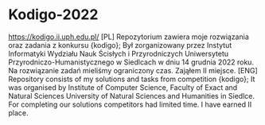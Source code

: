 # Kodigo-2022
https://kodigo.ii.uph.edu.pl/
[PL]
Repozytorium zawiera moje rozwiązania oraz zadania z konkursu {kodigo};
Był zorganizowany przez Instytut Informatyki Wydziału Nauk Ścisłych i Przyrodniczych Uniwersytetu Przyrodniczo-Humanistycznego w Siedlcach w dniu 14 grudnia 2022 roku.
Na rozwiązanie zadań mieliśmy ograniczony czas.
Zająłem II miejsce.
[ENG]
Repository consists of my solutions and tasks from competition {kodigo};
It was organised by Institute of Computer Science, Faculty of Exact and Natural Sciences University of Natural Sciences and Humanities in Siedlce.
For completing our solutions competitors had limited time.
I have earned II place.

